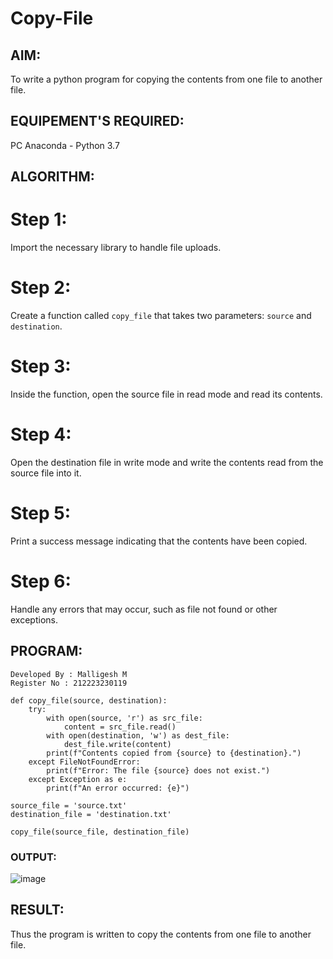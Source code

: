 
# Copy-File
## AIM:
To write a python program for copying the contents from one file to another file.
## EQUIPEMENT'S REQUIRED: 
PC
Anaconda - Python 3.7
## ALGORITHM: 
# Step 1: 
Import the necessary library to handle file uploads.
# Step 2:
Create a function called `copy_file` that takes two parameters: `source` and `destination`.
# Step 3:
Inside the function, open the source file in read mode and read its contents.
# Step 4:
Open the destination file in write mode and write the contents read from the source file into it.
# Step 5: 
Print a success message indicating that the contents have been copied.
# Step 6: 
Handle any errors that may occur, such as file not found or other exceptions.


## PROGRAM:
```
Developed By : Malligesh M
Register No : 212223230119
```
```
def copy_file(source, destination):
    try:
        with open(source, 'r') as src_file:
            content = src_file.read()
        with open(destination, 'w') as dest_file:
            dest_file.write(content)
        print(f"Contents copied from {source} to {destination}.")
    except FileNotFoundError:
        print(f"Error: The file {source} does not exist.")
    except Exception as e:
        print(f"An error occurred: {e}")

source_file = 'source.txt'  
destination_file = 'destination.txt'

copy_file(source_file, destination_file)

```
### OUTPUT:

![image](https://github.com/user-attachments/assets/de185a8e-1b1f-4cb5-b2dc-624d7b5a95cc)


## RESULT:
Thus the program is written to copy the contents from one file to another file.
